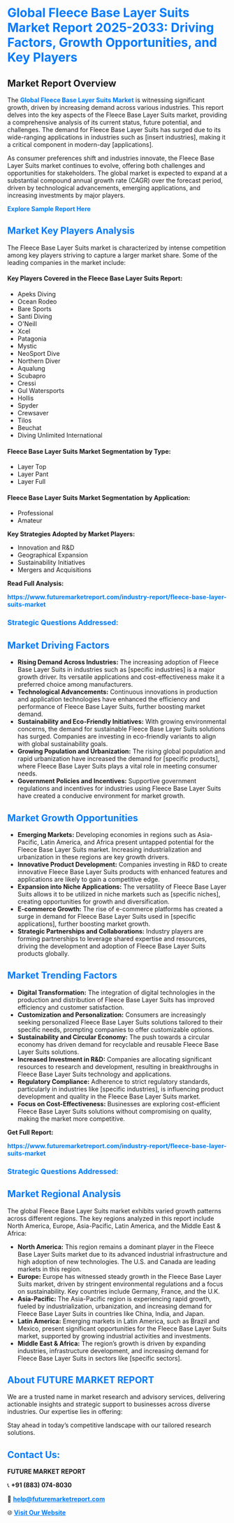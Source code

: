 <h1 style="color: #007BFF;">Global Fleece Base Layer Suits Market Report 2025-2033: Driving Factors, Growth Opportunities, and Key Players</h1>

<section id="overview">
<h2>Market Report Overview</h2>
<p>The <a href="https://www.futuremarketreport.com/industry-report/fleece-base-layer-suits-market" style="color: #007BFF; text-decoration: none;"><strong>Global Fleece Base Layer Suits Market</strong></a> is witnessing significant growth, driven by increasing demand across various industries. This report delves into the key aspects of the Fleece Base Layer Suits market, providing a comprehensive analysis of its current status, future potential, and challenges. The demand for Fleece Base Layer Suits has surged due to its wide-ranging applications in industries such as [insert industries], making it a critical component in modern-day [applications].</p>
<p>As consumer preferences shift and industries innovate, the Fleece Base Layer Suits market continues to evolve, offering both challenges and opportunities for stakeholders. The global market is expected to expand at a substantial compound annual growth rate (CAGR) over the forecast period, driven by technological advancements, emerging applications, and increasing investments by major players.</p>
</section>

<section id="overview">
<p><a href="https://www.futuremarketreport.com/request-sample/reportId=90964" style="color: #007BFF; text-decoration: none;"><strong>Explore Sample Report Here</strong></a></p>
</section>

<section id="key-players">
<h2 style="color: #007BFF;">Market Key Players Analysis</h2>
<p>The Fleece Base Layer Suits market is characterized by intense competition among key players striving to capture a larger market share. Some of the leading companies in the market include:</p>
<h4>Key Players Covered in the Fleece Base Layer Suits Report:</h4>
<ul><li>Apeks Diving</li><li>Ocean Rodeo</li><li>Bare Sports</li><li>Santi Diving</li><li>O&#039;Neill</li><li>Xcel</li><li>Patagonia</li><li>Mystic</li><li>NeoSport Dive</li><li>Northern Diver</li><li>Aqualung</li><li>Scubapro</li><li>Cressi</li><li>Gul Watersports</li><li>Hollis</li><li>Spyder</li><li>Crewsaver</li><li>Tilos</li><li>Beuchat</li><li>Diving Unlimited International</li></ul>
<h4>Fleece Base Layer Suits Market Segmentation by Type:</h4>
<ul><li>Layer Top</li><li>Layer Pant</li><li>Layer Full</li></ul>

<h4>Fleece Base Layer Suits Market Segmentation by Application:</h4>
<ul><li>Professional</li><li>Amateur</li></ul>
<p><strong>Key Strategies Adopted by Market Players:</strong></p>
<ul>
<li>Innovation and R&D</li>
<li>Geographical Expansion</li>
<li>Sustainability Initiatives</li>
<li>Mergers and Acquisitions</li>
</ul>
</section>

<section>
<p><strong>Read Full Analysis: </strong></p><a href="https://www.futuremarketreport.com/industry-report/fleece-base-layer-suits-market" style="color: #007BFF; text-decoration: none;"><strong>https://www.futuremarketreport.com/industry-report/fleece-base-layer-suits-market</strong></a>
<h3 style="color: #007BFF;">Strategic Questions Addressed:</h3>
</section>

<section id="driving-factors">
<h2 style="color: #007BFF;">Market Driving Factors</h2>
<ul>
<li><strong>Rising Demand Across Industries:</strong> The increasing adoption of Fleece Base Layer Suits in industries such as [specific industries] is a major growth driver. Its versatile applications and cost-effectiveness make it a preferred choice among manufacturers.</li>
<li><strong>Technological Advancements:</strong> Continuous innovations in production and application technologies have enhanced the efficiency and performance of Fleece Base Layer Suits, further boosting market demand.</li>
<li><strong>Sustainability and Eco-Friendly Initiatives:</strong> With growing environmental concerns, the demand for sustainable Fleece Base Layer Suits solutions has surged. Companies are investing in eco-friendly variants to align with global sustainability goals.</li>
<li><strong>Growing Population and Urbanization:</strong> The rising global population and rapid urbanization have increased the demand for [specific products], where Fleece Base Layer Suits plays a vital role in meeting consumer needs.</li>
<li><strong>Government Policies and Incentives:</strong> Supportive government regulations and incentives for industries using Fleece Base Layer Suits have created a conducive environment for market growth.</li>
</ul>
</section>

<section id="growth-opportunities">
<h2 style="color: #007BFF;">Market Growth Opportunities</h2>
<ul>
<li><strong>Emerging Markets:</strong> Developing economies in regions such as Asia-Pacific, Latin America, and Africa present untapped potential for the Fleece Base Layer Suits market. Increasing industrialization and urbanization in these regions are key growth drivers.</li>
<li><strong>Innovative Product Development:</strong> Companies investing in R&D to create innovative Fleece Base Layer Suits products with enhanced features and applications are likely to gain a competitive edge.</li>
<li><strong>Expansion into Niche Applications:</strong> The versatility of Fleece Base Layer Suits allows it to be utilized in niche markets such as [specific niches], creating opportunities for growth and diversification.</li>
<li><strong>E-commerce Growth:</strong> The rise of e-commerce platforms has created a surge in demand for Fleece Base Layer Suits used in [specific applications], further boosting market growth.</li>
<li><strong>Strategic Partnerships and Collaborations:</strong> Industry players are forming partnerships to leverage shared expertise and resources, driving the development and adoption of Fleece Base Layer Suits products globally.</li>
</ul>
</section>

<section id="trending-factors">
<h2 style="color: #007BFF;">Market Trending Factors</h2>
<ul>
<li><strong>Digital Transformation:</strong> The integration of digital technologies in the production and distribution of Fleece Base Layer Suits has improved efficiency and customer satisfaction.</li>
<li><strong>Customization and Personalization:</strong> Consumers are increasingly seeking personalized Fleece Base Layer Suits solutions tailored to their specific needs, prompting companies to offer customizable options.</li>
<li><strong>Sustainability and Circular Economy:</strong> The push towards a circular economy has driven demand for recyclable and reusable Fleece Base Layer Suits solutions.</li>
<li><strong>Increased Investment in R&D:</strong> Companies are allocating significant resources to research and development, resulting in breakthroughs in Fleece Base Layer Suits technology and applications.</li>
<li><strong>Regulatory Compliance:</strong> Adherence to strict regulatory standards, particularly in industries like [specific industries], is influencing product development and quality in the Fleece Base Layer Suits market.</li>
<li><strong>Focus on Cost-Effectiveness:</strong> Businesses are exploring cost-efficient Fleece Base Layer Suits solutions without compromising on quality, making the market more competitive.</li>
</ul>
</section>

<section>
<p><strong>Get Full Report: </strong></p><a href="https://www.futuremarketreport.com/industry-report/fleece-base-layer-suits-market" style="color: #007BFF; text-decoration: none;"><strong>https://www.futuremarketreport.com/industry-report/fleece-base-layer-suits-market</strong></a>
<h3 style="color: #007BFF;">Strategic Questions Addressed:</h3>
</section>


<section id="regional-analysis">
<h2 style="color: #007BFF;">Market Regional Analysis</h2>
<p>The global Fleece Base Layer Suits market exhibits varied growth patterns across different regions. The key regions analyzed in this report include North America, Europe, Asia-Pacific, Latin America, and the Middle East & Africa:</p>
<ul>
<li><strong>North America:</strong> This region remains a dominant player in the Fleece Base Layer Suits market due to its advanced industrial infrastructure and high adoption of new technologies. The U.S. and Canada are leading markets in this region.</li>
<li><strong>Europe:</strong> Europe has witnessed steady growth in the Fleece Base Layer Suits market, driven by stringent environmental regulations and a focus on sustainability. Key countries include Germany, France, and the U.K.</li>
<li><strong>Asia-Pacific:</strong> The Asia-Pacific region is experiencing rapid growth, fueled by industrialization, urbanization, and increasing demand for Fleece Base Layer Suits in countries like China, India, and Japan.</li>
<li><strong>Latin America:</strong> Emerging markets in Latin America, such as Brazil and Mexico, present significant opportunities for the Fleece Base Layer Suits market, supported by growing industrial activities and investments.</li>
<li><strong>Middle East & Africa:</strong> The region’s growth is driven by expanding industries, infrastructure development, and increasing demand for Fleece Base Layer Suits in sectors like [specific sectors].</li>
</ul>
</section>

<footer>
<h2 style="color: #007BFF;">About FUTURE MARKET REPORT</h2>
<p>We are a trusted name in market research and advisory services, delivering actionable insights and strategic support to businesses across diverse industries. Our expertise lies in offering:</p>

<p>Stay ahead in today’s competitive landscape with our tailored research solutions.</p>

<h2 style="color: #007BFF;">Contact Us:</h2>
<p><strong>FUTURE MARKET REPORT</strong></p>
<p>📞 <strong>+91 (883) 074-8030</strong></p>
<p>📧 <strong><a href="mailto:help@futuremarketreport.com" style="color: #007BFF;">help@futuremarketreport.com</a></strong></p>
<p>🌐 <strong><a href="https://www.futuremarketreport.com/" style="color: #007BFF;">Visit Our Website</a></strong></p>
</footer>